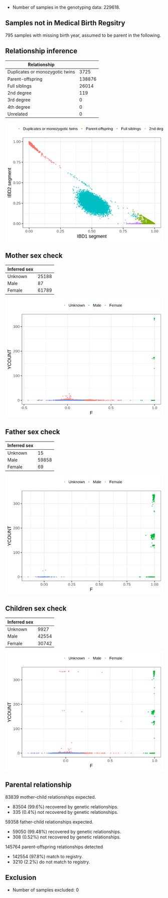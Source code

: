 - Number of samples in the genotyping data: 229618.
## Samples not in Medical Birth Regsitry
795 samples with missing birth year, assumed to be parent in the following.
## Relationship inference
| Relationship |   |
| ------------ | - |
| Duplicates or monozygotic twins| 3725 |
| Parent-offspring| 138876 |
| Full siblings| 26014 |
| 2nd degree| 119 |
| 3rd degree| 0 |
| 4th degree| 0 |
| Unrelated| 0 |

![](mod8_psam_reconstruction/ibd_plot.png)
## Mother sex check
| Inferred sex |   |
| ------------ | - |
| Unknown | 25188 |
| Male | 87 |
| Female | 61789 |

![](mod8_psam_reconstruction/mother_sex_plot.png)
## Father sex check
| Inferred sex |   |
| ------------ | - |
| Unknown | 15 |
| Male | 59858 |
| Female | 69 |

![](mod8_psam_reconstruction/father_sex_plot.png)
## Children sex check
| Inferred sex |   |
| ------------ | - |
| Unknown | 9927 |
| Male | 42554 |
| Female | 30742 |

![](mod8_psam_reconstruction/children_sex_plot.png)
## Parental relationship
83839 mother-child relationships expected.
- 83504 (99.6%) recovered by genetic relationships.
- 335 (0.4%) not recovered by genetic relationships.


59358 father-child relationships expected.
- 59050 (99.48%) recovered by genetic relationships.
- 308 (0.52%) not recovered by genetic relationships.


145764 parent-offspring relationships detected
- 142554 (97.8%) match to registry.
- 3210 (2.2%) do not match to registry.


## Exclusion
- Number of samples excluded: 0
